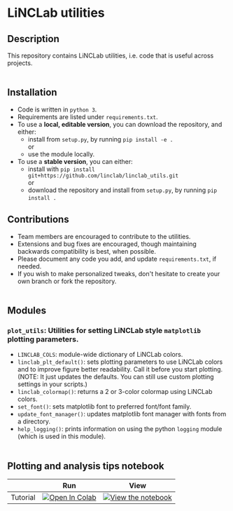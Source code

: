 # LiNCLab utilities

## Description
This repository contains LiNCLab utilities, i.e. code that is useful across projects.  
&nbsp;

## Installation
- Code is written in `python 3`.
- Requirements are listed under `requirements.txt`.  
- To use a **local, editable version**, you can download the repository, and either:
    - install from `setup.py`, by running `pip install -e .`  
    or
    - use the module locally.
- To use a **stable version**, you can either:
    - install with `pip install git+https://github.com/linclab/linclab_utils.git`  
    or
    - download the repository and install from `setup.py`, by running `pip install .`
&nbsp;


## Contributions
- Team members are encouraged to contribute to the utilities.  
- Extensions and bug fixes are encouraged, though maintaining backwards compatibility is best, when possible.
- Please document any code you add, and update `requirements.txt`, if needed.
- If you wish to make personalized tweaks, don't hesitate to create your own branch or fork the repository.  
&nbsp;


## Modules
### `plot_utils`: Utilities for setting LiNCLab style `matplotlib` plotting parameters.
- `LINCLAB_COLS`: module-wide dictionary of LiNCLab colors.
- `linclab_plt_default()`: sets plotting parameters to use LiNCLab colors and to improve figure better readability. Call it before you start plotting. (NOTE: It just updates the defaults. You can still use custom plotting settings in your scripts.)
 - `linclab_colormap()`: returns a 2 or 3-color colormap using LiNCLab colors.
 - `set_font()`: sets matplotlib font to preferred font/font family.
 - `update_font_manager()`: updates matplotlib font manager with fonts from a directory.
 - `help_logging()`: prints information on using the python `logging` module (which is used in this module).  
&nbsp;


 ## Plotting and analysis tips notebook
|   | Run | View |
| - | --- | ---- |
| Tutorial | [![Open In Colab](https://colab.research.google.com/assets/colab-badge.svg)](https://colab.research.google.com/github/linclab/linclab_utils/blob/main/plotting_tips.ipynb) | [![View the notebook](https://img.shields.io/badge/render-nbviewer-orange.svg)](https://nbviewer.jupyter.org/github/linclab/linclab_utils/blob/main/plotting_tips.ipynb?flush_cache=true) | 

